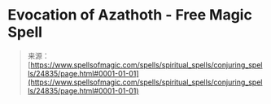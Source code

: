 <!--yml
category: 未分类
date: 2024-06-12 19:11:09
-->

# Evocation of Azathoth - Free Magic Spell

> 来源：[https://www.spellsofmagic.com/spells/spiritual_spells/conjuring_spells/24835/page.html#0001-01-01](https://www.spellsofmagic.com/spells/spiritual_spells/conjuring_spells/24835/page.html#0001-01-01)